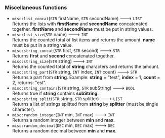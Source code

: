 ### Miscellaneous functions
- `misc:list_concat`(`STR` firstName, `STR` secondName) ---> `LIST`  
  Returns the lists with **firstName** and **secondName** concatenated together. **firstName** and **secondName** must be put in string values.
- `misc:list_size`(`STR` name) ---> `INT`  
  Returns the counted total of list items and returns the amount. **name** must be put in a string value.
- `misc:string_concat`(`STR` first, `STR` second) ---> `STR`  
  Returns **first** and **second** concatenated together.
- `misc:string_size`(`STR` string) ---> `INT`  
  Returns the counted total of **string** characters and returns the amount.
- `misc:string_part`(`STR` string, `INT` index, `INT` count) ---> `STR`  
  Returns a part from **string**. Example: **string** = "test", **index** = 1, **count** = 2, returns: "est".
- `misc:string_contains`(`STR` string, `STR` subString) ---> `BOOL`  
  Returns true if **string** contains **subString**.
- `misc:string_split`(`STR` string, `STR` splitter) ---> `LIST`  
  Returns a list of strings splitted from **string** by **splitter** (must be single character).
- `misc:random_integer`(`INT` min, `INT` max) ---> `INT`  
  Returns a random integer between **min** and **max**.
- `misc:random_decimal`(`DEC` min, `DEC` max) ---> `DEC`  
  Returns a random decimal between **min** and **max**.
